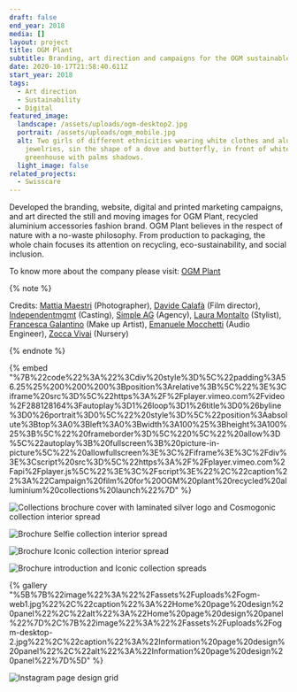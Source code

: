 ```yaml
---
draft: false
end_year: 2018
media: []
layout: project
title: OGM Plant
subtitle: Branding, art direction and campaigns for the OGM sustainable ecosystems
date: 2020-10-17T21:58:40.611Z
start_year: 2018
tags:
  - Art direction
  - Sustainability
  - Digital
featured_image:
  landscape: /assets/uploads/ogm-desktop2.jpg
  portrait: /assets/uploads/ogm_mobile.jpg
  alt: Two girls of different ethnicities wearing white clothes and aluminium
    jewelries, sin the shape of a dove and butterfly, in front of white
    greenhouse with palms shadows.
  light_image: false
related_projects:
  - Swisscare
---
```

Developed the branding, website, digital and printed marketing campaigns, and art directed the still and moving images for OGM Plant, recycled aluminium accessories fashion brand. OGM Plant believes in the respect of nature with a no-waste philosophy. From production to packaging, the whole chain focuses its attention on recycling, eco-sustainability, and social inclusion.

To know more about the company please visit: [OGM Plant](https://www.instagram.com/ogm_plant/)

{% note %}

Credits: [Mattia Maestri](https://www.instagram.com/mattiamaestriphoto) (Photographer), [Davide Calafà](http://www.davidecalafa.com/) (Film director), [Independentmgmt](https://www.independentmgmt.it/) (Casting), [Simple AG](http://www.simpleag.com/) (Agency), [](http://www.zoccanatalino.com/)[Laura Montalto](https://www.instagram.com/montaltola) (Stylist), [Francesca Galantino](https://francescagalantino.wixsite.com/makeup) (Make up Artist), [Emanuele Mocchetti](https://www.instagram.com/mocce31/?hl=en) (Audio Engineer), [Zocca Vivai](http://www.zoccanatalino.com/) (Nursery)

{% endnote %}

{% embed "%7B%22code%22%3A%22%3Cdiv%20style%3D%5C%22padding%3A56.25%25%200%200%200%3Bposition%3Arelative%3B%5C%22%3E%3Ciframe%20src%3D%5C%22https%3A%2F%2Fplayer.vimeo.com%2Fvideo%2F288128164%3Fautoplay%3D1%26loop%3D1%26title%3D0%26byline%3D0%26portrait%3D0%5C%22%20style%3D%5C%22position%3Aabsolute%3Btop%3A0%3Bleft%3A0%3Bwidth%3A100%25%3Bheight%3A100%25%3B%5C%22%20frameborder%3D%5C%220%5C%22%20allow%3D%5C%22autoplay%3B%20fullscreen%3B%20picture-in-picture%5C%22%20allowfullscreen%3E%3C%2Fiframe%3E%3C%2Fdiv%3E%3Cscript%20src%3D%5C%22https%3A%2F%2Fplayer.vimeo.com%2Fapi%2Fplayer.js%5C%22%3E%3C%2Fscript%3E%22%2C%22caption%22%3A%22Campaign%20film%20for%20OGM%20plant%20recycled%20alluminium%20collections%20launch%22%7D" %}

![Collections brochure cover with laminated silver logo and Cosmogonic collection interior spread](/assets/uploads/ogm1.jpg "Collections brochure cover with laminated silver logo and Cosmogonic collection interior spread")

![Brochure Selfie collection interior spread](/assets/uploads/ogm1jpg.jpeg "Brochure Selfie collection interior spread")

![Brochure Iconic collection interior spread](/assets/uploads/ogm2.jpg "Brochure Iconic collection interior spread")

![Brochure introduction and Iconic collection spreads](/assets/uploads/ogm3.jpg "Brochure introduction and Iconic collection spreads")

{% gallery "%5B%7B%22image%22%3A%22%2Fassets%2Fuploads%2Fogm-web1.jpg%22%2C%22caption%22%3A%22Home%20page%20design%20panel%22%2C%22alt%22%3A%22Home%20page%20design%20panel%22%7D%2C%7B%22image%22%3A%22%2Fassets%2Fuploads%2Fogm-desktop-2.jpg%22%2C%22caption%22%3A%22Information%20page%20design%20panel%22%2C%22alt%22%3A%22Information%20page%20design%20panel%22%7D%5D" %}

![Instagram page design grid](/assets/uploads/ogm7.jpg "Instagram page design grid")